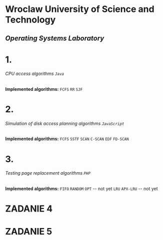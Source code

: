 # Wroclaw University of Science and Technology
## *Operating Systems Laboratory*

# **1.**
###### CPU access algorithms `Java`
**Implemented algorithms:**
`FCFS`
`RR`
`SJF`
# **2.**
###### Simulation of disk access planning algorithms `JavaScript`
**Implemented algorithms:**
`FCFS`
`SSTF`
`SCAN`
`C-SCAN`
`EDF`
`FD-SCAN`
# **3.**
###### Testing page replacement algorithms `PHP`
**Implemented algorithms:**
`FIFO`
`RANDOM`
`OPT` -- not yet
`LRU`
`APX-LRU` -- not yet
# **ZADANIE 4**
# **ZADANIE 5**
